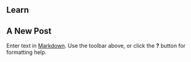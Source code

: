 
## Learn

## A New Post

Enter text in [Markdown](http://daringfireball.net/projects/markdown/). Use the toolbar above, or click the **?** button for formatting help.
